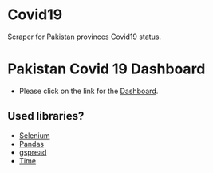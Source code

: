 # Covid19
Scraper for Pakistan provinces Covid19 status.

# Pakistan Covid 19 Dashboard
* Please click on the link for the [Dashboard](https://app.powerbi.com/view?r=eyJrIjoiNDlkMTM2MTEtYjQ1Ni00ZTk4LWI0NmMtMjljYzQ3M2ViOTljIiwidCI6Ijg2MzllYzNhLTVkMzAtNGEwYi05Y2FjLWY3YWQ3MzU5NzAxNSIsImMiOjl9&pageName=ReportSection7c97286e272a479ea855).

## Used libraries?
* [Selenium](https://selenium-python.readthedocs.io/)
* [Pandas](https://pandas.pydata.org/)
* [gspread](https://docs.gspread.org/en/latest/)
* [Time](https://docs.python.org/3/)
